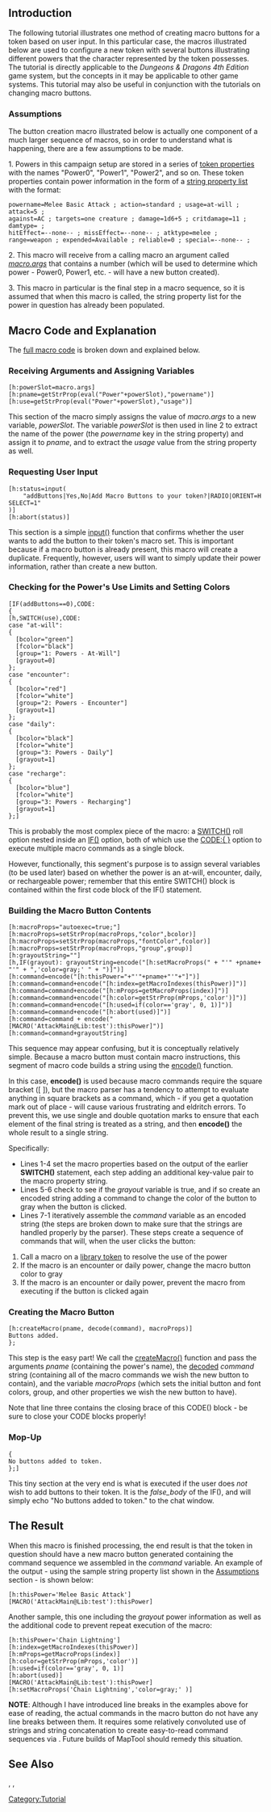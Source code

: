 ## Introduction

The following tutorial illustrates one method of creating macro buttons
for a token based on user input. In this particular case, the macros
illustrated below are used to configure a new token with several buttons
illustrating different powers that the character represented by the
token possesses. The tutorial is directly applicable to the *Dungeons &
Dragons 4th Edition* game system, but the concepts in it may be
applicable to other game systems. This tutorial may also be useful in
conjunction with the tutorials on changing macro buttons.

### Assumptions

The button creation macro illustrated below is actually one component of
a much larger sequence of macros, so in order to understand what is
happening, there are a few assumptions to be made.

1\. Powers in this campaign setup are stored in a series of [token
properties](Token:token_property "wikilink") with the names "Power0",
"Power1", "Power2", and so on. These token properties contain power
information in the form of a [string property
list](Macros:string_property_list "wikilink") with the format:

``` mtmacro numberLines
powername=Melee Basic Attack ; action=standard ; usage=at-will ; attack=5 ;
against=AC ; targets=one creature ; damage=1d6+5 ; critdamage=11 ; damtype= ;
hitEffect=--none-- ; missEffect=--none-- ; atktype=melee ;
range=weapon ; expended=Available ; reliable=0 ; special=--none-- ;
```

2\. This macro will receive from a calling macro an argument called
[*macro.args*](Macros:Special_Variables:macro.args "wikilink") that
contains a number (which will be used to determine which power - Power0,
Power1, etc. - will have a new button created).

3\. This macro in particular is the final step in a macro sequence, so
it is assumed that when this macro is called, the string property list
for the power in question has already been populated.

## Macro Code and Explanation

The [full macro
code](Tutorials:Macros:create_buttons_full_code "wikilink") is broken
down and explained below.

### Receiving Arguments and Assigning Variables

``` mtmacro numberLines
[h:powerSlot=macro.args]
[h:pname=getStrProp(eval("Power"+powerSlot),"powername")]
[h:use=getStrProp(eval("Power"+powerSlot),"usage")]
```

This section of the macro simply assigns the value of *macro.args* to a
new variable, *powerSlot*. The variable *powerSlot* is then used in line
2 to extract the name of the power (the *powername* key in the string
property) and assign it to *pname*, and to extract the *usage* value
from the string property as well.

### Requesting User Input

``` mtmacro numberLines
[h:status=input(
    "addButtons|Yes,No|Add Macro Buttons to your token?|RADIO|ORIENT=H SELECT=1"
)]
[h:abort(status)]
```

This section is a simple [input()](Macros:Functions:input "wikilink")
function that confirms whether the user wants to add the button to their
token's macro set. This is important because if a macro button is
already present, this macro will create a duplicate. Frequently,
however, users will want to simply update their power information,
rather than create a new button.

### Checking for the Power's Use Limits and Setting Colors

``` mtmacro numberLines
[IF(addButtons==0),CODE:
{
[h,SWITCH(use),CODE:
case "at-will":
{
  [bcolor="green"]
  [fcolor="black"]
  [group="1: Powers - At-Will"]
  [grayout=0]
};
case "encounter":
{
  [bcolor="red"]
  [fcolor="white"]
  [group="2: Powers - Encounter"]
  [grayout=1]
};
case "daily":
{
  [bcolor="black"]
  [fcolor="white"]
  [group="3: Powers - Daily"]
  [grayout=1]
};
case "recharge":
{
  [bcolor="blue"]
  [fcolor="white"]
  [group="3: Powers - Recharging"]
  [grayout=1]
};]
```

This is probably the most complex piece of the macro: a
[SWITCH()](Macros:Branching_and_Looping#SWITCH_Option "wikilink") roll
option nested inside an
[IF()](Macros:Branching_and_Looping#IF_Option "wikilink") option, both
of which use the [CODE:{
}](Macros:Branching_and_Looping#CODE "wikilink") option to execute
multiple macro commands as a single block.

However, functionally, this segment's purpose is to assign several
variables (to be used later) based on whether the power is an at-will,
encounter, daily, or rechargeable power; remember that this entire
SWITCH() block is contained within the first code block of the IF()
statement.

### Building the Macro Button Contents

``` mtmacro numberLines
[h:macroProps="autoexec=true;"]
[h:macroProps=setStrProp(macroProps,"color",bcolor)]
[h:macroProps=setStrProp(macroProps,"fontColor",fcolor)]
[h:macroProps=setStrProp(macroProps,"group",group)]
[h:grayoutString=""]
[h,IF(grayout): grayoutString=encode("[h:setMacroProps(" + "'" +pname+ "'" + ",'color=gray;' " + ")]")]
[h:command=encode("[h:thisPower="+"'"+pname+"'"+"]")]
[h:command=command+encode("[h:index=getMacroIndexes(thisPower)]")]
[h:command=command+encode("[h:mProps=getMacroProps(index)]")]
[h:command=command+encode("[h:color=getStrProp(mProps,'color')]")]
[h:command=command+encode("[h:used=if(color=='gray', 0, 1)]")]
[h:command=command+encode("[h:abort(used)]")]
[h:command=command + encode("[MACRO('AttackMain@Lib:test'):thisPower]")]
[h:command=command+grayoutString]
```

This sequence may appear confusing, but it is conceptually relatively
simple. Because a macro button must contain macro instructions, this
segment of macro code builds a string using the
[encode()](Macros:Functions:encode "wikilink") function.

In this case, **encode()** is used because macro commands require the
square bracket (\[ \]), but the macro parser has a tendency to attempt
to evaluate anything in square brackets as a command, which - if you get
a quotation mark out of place - will cause various frustrating and
eldritch errors. To prevent this, we use single and double quotation
marks to ensure that each element of the final string is treated as a
string, and then **encode()** the whole result to a single string.

Specifically:

  - Lines 1-4 set the macro properties based on the output of the
    earlier **SWITCH()** statement, each step adding an additional
    key-value pair to the macro property string.
  - Lines 5-6 check to see if the *grayout* variable is true, and if so
    create an encoded string adding a command to change the color of the
    button to gray when the button is clicked.
  - Lines 7-1 iteratively assemble the *command* variable as an encoded
    string (the steps are broken down to make sure that the strings are
    handled properly by the parser). These steps create a sequence of
    commands that will, when the user clicks the button:

<!-- end list -->

1.  Call a macro on a [library token](Token:library_token "wikilink") to
    resolve the use of the power
2.  If the macro is an encounter or daily power, change the macro button
    color to gray
3.  If the macro is an encounter or daily power, prevent the macro from
    executing if the button is clicked again

### Creating the Macro Button

``` mtmacro numberLines
[h:createMacro(pname, decode(command), macroProps)]
Buttons added.
};
```

This step is the easy part\! We call the
[createMacro()](Macros:Functions:createMacro "wikilink") function and
pass the arguments *pname* (containing the power's name), the
[decoded](Macros:Functions:decode "wikilink") *command* string
(containing all of the macro commands we wish the new button to
contain), and the variable *macroProps* (which sets the initial button
and font colors, group, and other properties we wish the new button to
have).

Note that line three contains the closing brace of this CODE() block -
be sure to close your CODE blocks properly\!

### Mop-Up

``` mtmacro numberLines
{
No buttons added to token.
};]
```

This tiny section at the very end is what is executed if the user does
*not* wish to add buttons to their token. It is the *false_body* of the
IF(), and will simply echo "No buttons added to token." to the chat
window.

## The Result

When this macro is finished processing, the end result is that the token
in question should have a new macro button generated containing the
command sequence we assembled in the *command* variable. An example of
the output - using the sample string property list shown in the
[Assumptions](Tutorials:Macros:CreatingMacroButtons#Assumptions "wikilink")
section - is shown below:

``` mtmacro numberLines
[h:thisPower='Melee Basic Attack']
[MACRO('AttackMain@Lib:test'):thisPower]
```

Another sample, this one including the *grayout* power information as
well as the additional code to prevent repeat execution of the macro:

``` mtmacro numberLines
[h:thisPower='Chain Lightning']
[h:index=getMacroIndexes(thisPower)]
[h:mProps=getMacroProps(index)]
[h:color=getStrProp(mProps,'color')]
[h:used=if(color=='gray', 0, 1)]
[h:abort(used)]
[MACRO('AttackMain@Lib:test'):thisPower]
[h:setMacroProps('Chain Lightning','color=gray;' )]
```

**NOTE**: Although I have introduced line breaks in the examples above
for ease of reading, the actual commands in the macro button do not have
any line breaks between them. It requires some relatively convoluted use
of strings and string concatenation to create easy-to-read command
sequences via . Future builds of MapTool should remedy this situation.

## See Also

, ,

[Category:Tutorial](Category:Tutorial "wikilink")